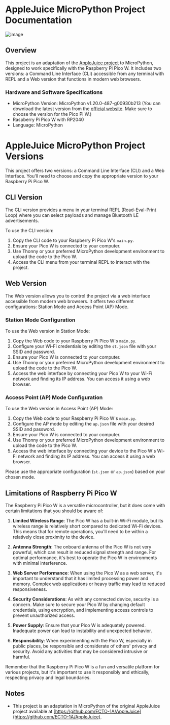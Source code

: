 # AppleJuice MicroPython Project Documentation

![image](https://github.com/0day1day/AppleJuice/assets/2527187/95744551-9305-4660-9c5b-4f3e25c447be)

## Overview

This project is an adaptation of the [AppleJuice project](https://github.com/ECTO-1A/AppleJuice) to MicroPython, designed to work specifically with the Raspberry Pi Pico W. It includes two versions: a Command Line Interface (CLI) accessible from any terminal with REPL and a Web version that functions in modern web browsers.

### Hardware and Software Specifications

- MicroPython Version: MicroPython v1.20.0-487-g00930b213 (You can download the latest version from the [official website](https://micropython.org/). Make sure to choose the version for the Pico Pi W.)
- Raspberry Pi Pico W with RP2040
- Language: MicroPython

# AppleJuice MicroPython Project Versions

This project offers two versions: a Command Line Interface (CLI) and a Web Interface. You'll need to choose and copy the appropriate version to your Raspberry Pi Pico W.

## CLI Version

The CLI version provides a menu in your terminal REPL (Read-Eval-Print Loop) where you can select payloads and manage Bluetooth LE advertisements.

To use the CLI version:

1. Copy the CLI code to your Raspberry Pi Pico W's `main.py`.
2. Ensure your Pico W is connected to your computer.
3. Use Thonny or your preferred MicroPython development environment to upload the code to the Pico W.
4. Access the CLI menu from your terminal REPL to interact with the project.

## Web Version

The Web version allows you to control the project via a web interface accessible from modern web browsers. It offers two different configurations: Station Mode and Access Point (AP) Mode.

### Station Mode Configuration

To use the Web version in Station Mode:

1. Copy the Web code to your Raspberry Pi Pico W's `main.py`.
2. Configure your Wi-Fi credentials by editing the `st.json` file with your SSID and password.
3. Ensure your Pico W is connected to your computer.
4. Use Thonny or your preferred MicroPython development environment to upload the code to the Pico W.
5. Access the web interface by connecting your Pico W to your Wi-Fi network and finding its IP address. You can access it using a web browser.

### Access Point (AP) Mode Configuration

To use the Web version in Access Point (AP) Mode:

1. Copy the Web code to your Raspberry Pi Pico W's `main.py`.
2. Configure the AP mode by editing the `ap.json` file with your desired SSID and password.
3. Ensure your Pico W is connected to your computer.
4. Use Thonny or your preferred MicroPython development environment to upload the code to the Pico W.
5. Access the web interface by connecting your device to the Pico W's Wi-Fi network and finding its IP address. You can access it using a web browser.

Please use the appropriate configuration (`st.json` or `ap.json`) based on your chosen mode.
## Limitations of Raspberry Pi Pico W

The Raspberry Pi Pico W is a versatile microcontroller, but it does come with certain limitations that you should be aware of:

1. **Limited Wireless Range**: The Pico W has a built-in Wi-Fi module, but its wireless range is relatively short compared to dedicated Wi-Fi devices. This means that for remote operations, you'll need to be within a relatively close proximity to the device.

2. **Antenna Strength**: The onboard antenna of the Pico W is not very powerful, which can result in reduced signal strength and range. For optimal performance, it's best to operate the Pico W in environments with minimal interference.

3. **Web Server Performance**: When using the Pico W as a web server, it's important to understand that it has limited processing power and memory. Complex web applications or heavy traffic may lead to reduced responsiveness.

4. **Security Considerations**: As with any connected device, security is a concern. Make sure to secure your Pico W by changing default credentials, using encryption, and implementing access controls to prevent unauthorized access.

5. **Power Supply**: Ensure that your Pico W is adequately powered. Inadequate power can lead to instability and unexpected behavior.

6. **Responsibility**: When experimenting with the Pico W, especially in public places, be responsible and considerate of others' privacy and security. Avoid any activities that may be considered intrusive or harmful.

Remember that the Raspberry Pi Pico W is a fun and versatile platform for various projects, but it's important to use it responsibly and ethically, respecting privacy and legal boundaries.

## Notes

- This project is an adaptation in MicroPython of the original AppleJuice project available at [https://github.com/ECTO-1A/AppleJuice](https://github.com/ECTO-1A/AppleJuice).
